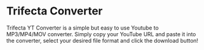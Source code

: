 ﻿# Trifecta Converter
Trifecta YT Converter is a simple but easy to use Youtube to MP3/MP4/MOV converter.
Simply copy your YouTube URL and paste it into the converter, select your desired file format and click the download button!
